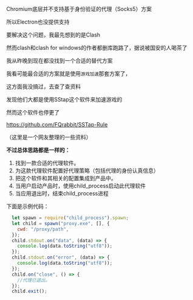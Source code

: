 Chromium底层并不支持基于身份验证的代理（Socks5）方案

所以Electron也没提供支持

要解决这个问题，我最先想到的是Clash

然而clash和clash for windows的作者都删库跑路了，据说被国安的人喝茶了

我从昨晚到现在都没找到一个合适的替代方案

我看可能最合适的方案就是使用`游戏加速`那套方案了，

这方面我没搞过，去查了查资料

发现他们大都是使用SStap这个软件来加速游戏的

然而这个软件也停更了

https://github.com/FQrabbit/SSTap-Rule

（这里是一个网友整理的一些资料）

**不过总体思路都是一样的：**

1. 找到一款合适的代理软件。
2. 为这款代理软件配置好代理策略（包括代理的身份认真信息）
3. 把这个软件和其相关的配置集成到产品中。
4. 当用户启动产品时，使用child_process启动此代理软件
5. 当应用退出时，结束child_process进程

下面是示例代码：

```js
  let spawn = require("child_process").spawn;
  let child = spawn("proxy.exe", [], {
    cwd: "/proxy/path",
  });
  child.stdout.on("data", (data) => {
    console.log(data.toString("utf8"));
  });
  child.stdout.on("error", (data) => {
    console.log(data.toString("utf8"));
  });
  child.on("close", () => {
    //代理已退出。
  });
  child.exit();
```